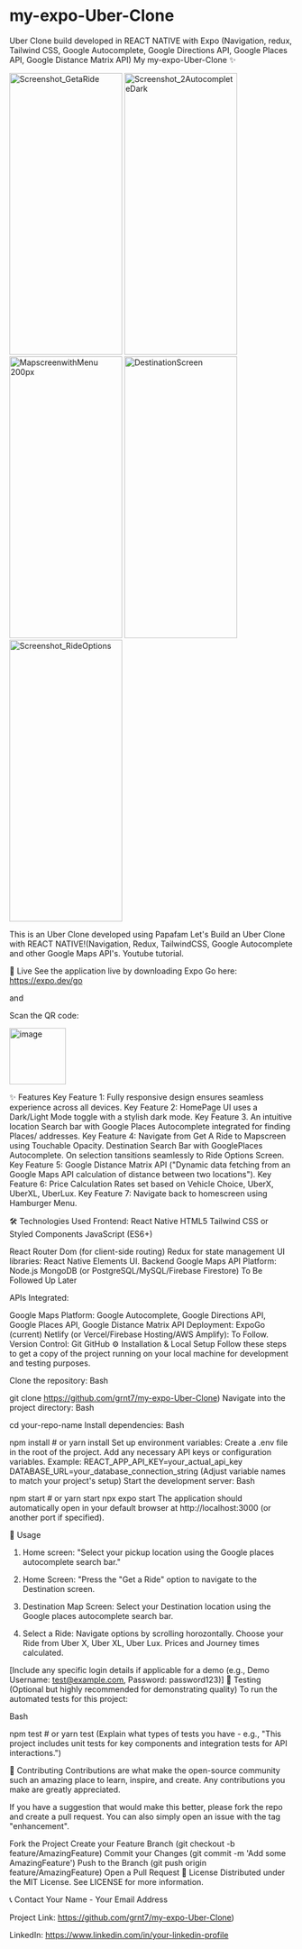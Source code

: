 # my-expo-Uber-Clone
Uber Clone build developed in REACT NATIVE with Expo (Navigation, redux, Tailwind CSS, Google Autocomplete, Google Directions API, Google Places API, Google Distance Matrix API)
My my-expo-Uber-Clone ✨



<img width="200" height="500" alt="Screenshot_GetaRide" src="https://github.com/user-attachments/assets/7fc981e3-c018-4d73-9168-a425b5c8a878" />

<img width="200" height="500"  alt="Screenshot_2AutocompleteDark" src="https://github.com/user-attachments/assets/3aec69c2-87af-4c9c-b337-b1b5c746605c" />

<img width="200" height="500" alt="MapscreenwithMenu 200px" src="https://github.com/user-attachments/assets/4c840fcb-2447-4fae-92d2-05355ec25d45" />

<img width="200" height="500" alt="DestinationScreen" src="https://github.com/user-attachments/assets/40081ab1-cd63-43eb-9572-1b780f7056b1" />

<img width="200" height="500" alt="Screenshot_RideOptions" src="https://github.com/user-attachments/assets/d7fd7118-6983-4903-b4f4-8ec8e4c54fa9" />













This is an Uber Clone developed using Papafam Let's Build an Uber Clone with REACT NATIVE!(Navigation, Redux, TailwindCSS, Google Autocomplete and other Google Maps API's. Youtube tutorial. 

🚀 Live 
See the application live by downloading Expo Go here: https://expo.dev/go

and

Scan the QR code:

<img width="100" height="100" alt="image" src="https://github.com/user-attachments/assets/238ac0c5-c88d-41f8-8f6f-941d505b69a1" />

✨ Features
Key Feature 1: Fully responsive design ensures seamless experience across all devices. 
Key Feature 2: HomePage UI uses a Dark/Light Mode toggle with a stylish dark mode.
Key Feature 3. An intuitive location Search bar with Google Places Autocomplete integrated for finding Places/ addresses.
Key Feature 4: Navigate from Get A Ride to Mapscreen using Touchable Opacity. Destination Search Bar with GooglePlaces Autocomplete. On selection tansitions seamlessly to Ride Options Screen.
Key Feature 5: Google Distance Matrix API ("Dynamic data fetching from an Google Maps API calculation of distance between two locations").
Key Feature 6: Price Calculation Rates set based on Vehicle Choice, UberX, UberXL, UberLux.
Key Feature 7: Navigate back to homescreen using Hamburger Menu.

🛠️ Technologies Used
Frontend:
React Native
HTML5
Tailwind CSS or Styled Components
JavaScript (ES6+)

React Router Dom (for client-side routing)
Redux for state management
UI libraries: React Native Elements UI.
Backend Google Maps API Platform:
Node.js 
MongoDB (or PostgreSQL/MySQL/Firebase Firestore) To Be Followed Up Later

APIs Integrated:

Google Maps Platform:
Google Autocomplete, Google Directions API, Google Places API, Google Distance Matrix API
Deployment:
ExpoGo (current)
Netlify (or Vercel/Firebase Hosting/AWS Amplify): To Follow.
Version Control:
Git
GitHub
⚙️ Installation & Local Setup
Follow these steps to get a copy of the project running on your local machine for development and testing purposes.

Clone the repository:
Bash

git clone https://github.com/grnt7/my-expo-Uber-Clone)
Navigate into the project directory:
Bash

cd your-repo-name
Install dependencies:
Bash

npm install  # or yarn install
Set up environment variables:
Create a .env file in the root of the project.
Add any necessary API keys or configuration variables. Example:
REACT_APP_API_KEY=your_actual_api_key
DATABASE_URL=your_database_connection_string
(Adjust variable names to match your project's setup)
Start the development server:
Bash

npm start  # or yarn start
npx expo start
The application should automatically open in your default browser at http://localhost:3000 (or another port if specified).

🚀 Usage

1. Home screen: "Select your pickup location using the Google places autocomplete search bar."

2. Home Screen: "Press the "Get a Ride" option to navigate to the Destination screen.

3. Destination Map Screen: Select your Destination location using the Google places autocomplete search bar.

4. Select a Ride: Navigate options by scrolling horozontally. Choose your Ride from Uber X, Uber XL, Uber Lux. Prices and Journey times calculated.


[Include any specific login details if applicable for a demo (e.g., Demo Username: test@example.com, Password: password123)]
🧪 Testing (Optional but highly recommended for demonstrating quality)
To run the automated tests for this project:

Bash

npm test # or yarn test
(Explain what types of tests you have - e.g., "This project includes unit tests for key components and integration tests for API interactions.")

🤝 Contributing
Contributions are what make the open-source community such an amazing place to learn, inspire, and create. Any contributions you make are greatly appreciated.

If you have a suggestion that would make this better, please fork the repo and create a pull request. You can also simply open an issue with the tag "enhancement".

Fork the Project
Create your Feature Branch (git checkout -b feature/AmazingFeature)
Commit your Changes (git commit -m 'Add some AmazingFeature')
Push to the Branch (git push origin feature/AmazingFeature)
Open a Pull Request
📄 License
Distributed under the MIT License. See LICENSE for more information.

📞 Contact
Your Name - Your Email Address

Project Link: https://github.com/grnt7/my-expo-Uber-Clone)

LinkedIn: https://www.linkedin.com/in/your-linkedin-profile


